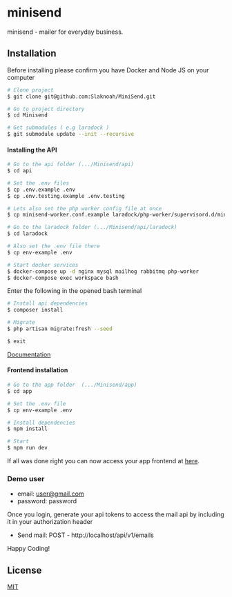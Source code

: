 # minisend
minisend - mailer for everyday business. 


## Installation
Before installing please confirm you have Docker and Node JS on your computer

```bash
# Clone project
$ git clone git@github.com:Slaknoah/MiniSend.git

# Go to project directory
$ cd Minisend

# Get submodules ( e.g laradock )
$ git submodule update --init --recursive
```

#### Installing the API
```bash
# Go to the api folder (.../Minisend/api)
$ cd api

# Set the .env files
$ cp .env.example .env
$ cp .env.testing.example .env.testing

# Lets also set the php worker config file at once
$ cp minisend-worker.conf.example laradock/php-worker/supervisord.d/minisend-worker.conf

# Go to the laradock folder (.../Minisend/api/laradock)
$ cd laradock

# Also set the .env file there
$ cp env-example .env

# Start docker services
$ docker-compose up -d nginx mysql mailhog rabbitmq php-worker 
$ docker-compose exec workspace bash
```
Enter the following in the opened bash terminal
```bash
# Install api dependencies 
$ composer install

# Migrate
$ php artisan migrate:fresh --seed

$ exit
```

[Documentation](https://documenter.getpostman.com/view/5709349/TzJycbCU) 

#### Frontend installation
```bash
# Go to the app folder  (.../Minisend/app)
$ cd app

# Set the .env file
$ cp env-example .env

# Install dependencies
$ npm install

# Start 
$ npm run dev
```
If all was done right you can now access your app frontend at [here](http://localhost:4000).

### Demo user
- email: user@gmail.com
- password: password

Once you login, generate your api tokens to access the mail api by including it in your authorization header 
- Send mail: POST - http://localhost/api/v1/emails

Happy Coding!
## License

[MIT](https://opensource.org/licenses/MIT)